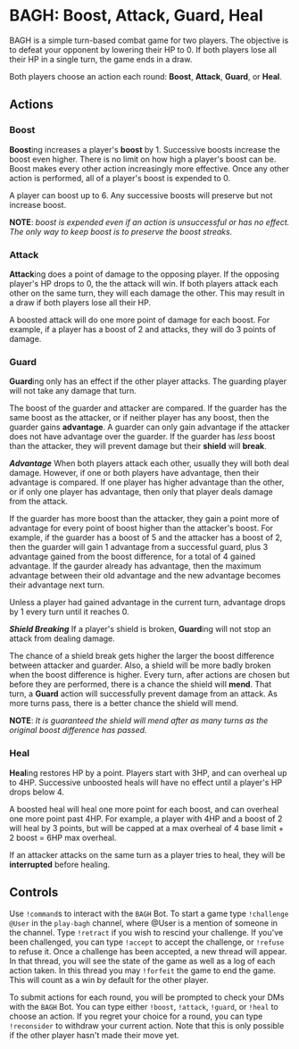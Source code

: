 # BAGH: **B**oost, **A**ttack, **G**uard, **H**eal
BAGH is a simple turn-based combat game for two players. The objective is to defeat your opponent by lowering their HP to 0. If both players lose all their HP in a single turn, the game ends in a draw.

Both players choose an action each round: **Boost**, **Attack**, **Guard**, or **Heal**.
## Actions
### Boost
**Boost**ing increases a player's **boost** by 1. Successive boosts increase the boost even higher. There is no limit on how high a player's boost can be. Boost makes every other action increasingly more effective. Once any other action is performed, all of a player's boost is expended to 0.

A player can boost up to 6. Any successive boosts will preserve but not increase boost.

**NOTE**: *boost is expended even if an action is unsuccessful or has no effect. The only way to keep boost is to preserve the boost streaks.*
### Attack
**Attack**ing does a point of damage to the opposing player. If the opposing player's HP drops to 0, the the attack will win. If both players attack each other on the same turn, they will each damage the other. This may result in a draw if both players lose all their HP.

A boosted attack will do one more point of damage for each boost. For example, if a player has a boost of 2 and attacks, they will do 3 points of damage.
### Guard
**Guard**ing only has an effect if the other player attacks. The guarding player will not take any damage that turn.

The boost of the guarder and attacker are compared. If the guarder has the same boost as the attacker, or if neither player has any boost, then the guarder gains **advantage**. A guarder can only gain advantage if the attacker does not have advantage over the guarder. If the guarder has *less* boost than the attacker, they will prevent damage but their **shield** will **break**.

_**Advantage**_
When both players attack each other, usually they will both deal damage. However, if one or both players have advantage, then their advantage is compared. If one player has higher advantage than the other, or if only one player has advantage, then only that player deals damage from the attack.

If the guarder has more boost than the attacker, they gain a point more of advantage for every point of boost higher than the attacker's boost. For example, if the guarder has a boost of 5 and the attacker has a boost of 2, then the guarder will gain 1 advantage from a successful guard, plus 3 advantage gained from the boost difference, for a total of 4 gained advantage. If the gaurder already has advantage, then the maximum advantage between their old advantage and the new advantage becomes their advantage next turn.

Unless a player had gained advantage in the current turn, advantage drops by 1 every turn until it reaches 0.

_**Shield Breaking**_
If a player's shield is broken, **Guard**ing will not stop an attack from dealing damage.

The chance of a shield break gets higher the larger the boost difference between attacker and guarder. Also, a shield will be more badly broken when the boost difference is higher. Every turn, after actions are chosen but before they are performed, there is a chance the shield will **mend**. That turn, a **Guard** action will successfully prevent damage from an attack. As more turns pass, there is a better chance the shield will mend.

**NOTE**: *It is guaranteed the shield will mend after as many turns as the original boost difference has passed.*
### Heal
**Heal**ing restores HP by a point. Players start with 3HP, and can overheal up to 4HP. Successive unboosted heals will have no effect until a player's HP drops below 4.

A boosted heal will heal one more point for each boost, and can overheal one more point past 4HP. For example, a player with 4HP and a boost of 2 will heal by 3 points, but will be capped at a max overheal of 4 base limit + 2 boost = 6HP max overheal.

If an attacker attacks on the same turn as a player tries to heal, they will be **interrupted** before healing.
## Controls
Use `!command`s to interact with the `BAGH` Bot. To start a game type `!challenge @User` in the `play-bagh` channel, where @User is a mention of someone in the channel. Type `!retract` if you wish to rescind your challenge. If you've been challenged, you can type `!accept` to accept the challenge, or `!refuse` to refuse it. Once a challenge has been accepted, a new thread will appear. In that thread, you will see the state of the game as well as a log of each action taken. In this thread you may `!forfeit` the game to end the game. This will count as a win by default for the other player.

To submit actions for each round, you will be prompted to check your DMs with the `BAGH` Bot. You can type either `!boost`, `!attack`, `!guard`, or `!heal` to choose an action. If you regret your choice for a round, you can type `!reconsider` to withdraw your current action. Note that this is only possible if the other player hasn't made their move yet.
